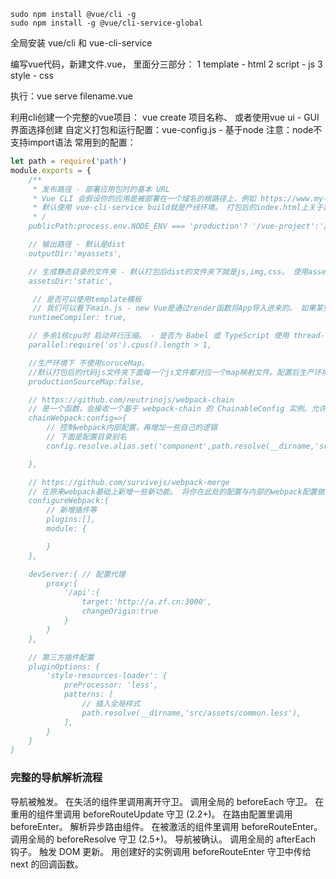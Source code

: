```linux
sudo npm install @vue/cli -g
sudo npm install -g @vue/cli-service-global
```
全局安装 vue/cli 和 vue-cli-service

编写vue代码，新建文件.vue， 里面分三部分：
1 template - html
2 script - js
3 style - css

执行：vue serve filename.vue


利用cli创建一个完整的vue项目：
vue create 项目名称、 或者使用vue ui - GUI界面选择创建
自定义打包和运行配置：vue-config.js  - 基于node 注意：node不支持import语法
常用到的配置：
```js
let path = require('path')
module.exports = {
    /**
     * 发布路径 - 部署应用包时的基本 URL
     * Vue CLI 会假设你的应用是被部署在一个域名的根路径上，例如 https://www.my-app.com/。如果应用被部署在一个子路径上，你就需要用这个选项指定这个子路径。例如，如果你的应用被部署在 https://www.my-app.com/my-app/，则设置 publicPath 为 /my-app/。
     * 默认使用 vue-cli-service build就是产线环境。 打包后的index.html上关于路径的引用的链接都会加上/vue-project路径
     * /
    publicPath:process.env.NODE_ENV === 'production'? '/vue-project':'/',

    // 输出路径 - 默认是dist
    outputDir:'myassets', 

    // 生成静态目录的文件夹 - 默认打包后dist的文件夹下就是js,img,css。 使用assetsDir后就移植static文件夹下面
    assetsDir:'static',

     // 是否可以使用template模板
     // 我们可以看下main.js - new Vue是通过render函数将App导入进来的。 如果某些情况下我们就是想要template来渲染而不是render函数，就会报异常。因为默认启动server使用runtion-only build。模板不可以，下面参数为true可以使得模板可用，但会增加100k
    runtimeCompiler: true,

    // 多余1核cpu时 启动并行压缩。 - 是否为 Babel 或 TypeScript 使用 thread-loader。该选项在系统的 CPU 有多于一个内核时自动启用，仅作用于生产构建。
    parallel:require('os').cpus().length > 1,

    //生产环境下 不使用soruceMap。 
    //默认打包后的代码js文件夹下面每一个js文件都对应一个map映射文件。配置后生产环境打包不生产map文件
    productionSourceMap:false,

    // https://github.com/neutrinojs/webpack-chain
    // 是一个函数，会接收一个基于 webpack-chain 的 ChainableConfig 实例。允许对内部的 webpack 配置进行更细粒度的修改。 - 注意和下面configureWebpack的区别，一个是修改一个是新增
    chainWebpack:config=>{
        // 控制webpack内部配置，再增加一些自己的逻辑
        // 下面是配置目录别名 
        config.resolve.alias.set('component',path.resolve(__dirname,'src/components'));

    },

    // https://github.com/survivejs/webpack-merge
    // 在原来webpack基础上新增一些新功能。 将你在此处的配置与内部的webpack配置做一个合并
    configureWebpack:{
        // 新增插件等
        plugins:[],
        module: {

        }
    },

    devServer:{ // 配置代理
        proxy:{
            '/api':{
                target:'http://a.zf.cn:3000',
                changeOrigin:true
            }
        }
    },

    // 第三方插件配置
    pluginOptions: {
        'style-resources-loader': {
            preProcessor: 'less',
            patterns: [
                // 插入全局样式
                path.resolve(__dirname,'src/assets/common.less'), 
            ],
        }
    }
}
```



### 完整的导航解析流程
导航被触发。
在失活的组件里调用离开守卫。
调用全局的 beforeEach 守卫。
在重用的组件里调用 beforeRouteUpdate 守卫 (2.2+)。
在路由配置里调用 beforeEnter。
解析异步路由组件。
在被激活的组件里调用 beforeRouteEnter。
调用全局的 beforeResolve 守卫 (2.5+)。
导航被确认。
调用全局的 afterEach 钩子。
触发 DOM 更新。
用创建好的实例调用 beforeRouteEnter 守卫中传给 next 的回调函数。


